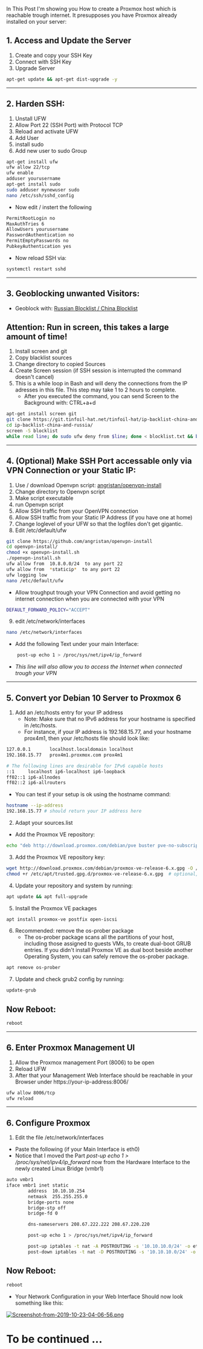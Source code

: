In This Post I'm showing you How to create a Proxmox host which is reachable trough internet. It presupposes you have Proxmox already installed on your server:

## 1. Access and Update the Server

1. Create and copy your SSH Key
2. Connect with SSH Key
3. Upgrade Server

```bash
apt-get update && apt-get dist-upgrade -y

```
-------------------------------------------------------------------------

## 2. Harden SSH:

1. Unstall UFW
2. Allow Port 22 (SSH Port) with Protocol TCP
3. Reload and activate UFW
4. Add User
5. install sudo
6. Add new user to sudo Group

```bash
apt-get install ufw
ufw allow 22/tcp
ufw enable
adduser yourusername
apt-get install sudo
sudo adduser mynewuser sudo
nano /etc/ssh/sshd_config
```

- Now edit / instert the following

```bash
PermitRootLogin no
MaxAuthTries 6
AllowUsers yourusername
PasswordAuthentication no
PermitEmptyPasswords no
PubkeyAuthentication yes

```

- Now reload SSH via:

```bash
systemctl restart sshd
```

-------------------------------------------------------------------------

## 3. Geoblocking unwanted Visitors:

- Geoblock with:
[Russian Blocklist / China Blocklist](https://git.tinfoil-hat.net/tinfoil-hat/ip-backlist-china-and-russia)

## Attention: Run in screen, this takes a large amount of time!
1. Install screen and git
2. Copy blacklist sources
3. Change directory to copied Sources
4. Create Screen session (if SSH session is interrupted the command doesn't cancel)
5. This is a while loop in Bash and will deny the connections from the IP adresses in this file.  This step may take 1 to 2 hours to complete.
	* After you executed the command, you can send Screen to the Background with: CTRL+a+d


```bash
apt-get install screen git
git clone https://git.tinfoil-hat.net/tinfoil-hat/ip-backlist-china-and-russia
cd ip-backlist-china-and-russia/
screen -S blocklist
while read line; do sudo ufw deny from $line; done < blocklist.txt && bash block_china_ufw.sh
```

-------------------------------------------------------------------------

## 4. (Optional) Make SSH Port accessable only via VPN Connection or your Static IP:

1. Use / download Openvpn script:
[angristan/openvpn-install](https://github.com/angristan/openvpn-install)
2. Change directory to Openvpn script
3. Make script executable
4. run Openvpn script
5. Allow SSH traffic from your OpenVPN connection
6. Allow SSH traffic from your Static IP Address (if you have one at home)
7. Change loglevel of your UFW so that the logfiles don't get gigantic.
8. Edit /etc/default/ufw

```bash
git clone https://github.com/angristan/openvpn-install
cd openvpn-install/
chmod +x openvpn-install.sh
./openvpn-install.sh
ufw allow from  10.8.0.0/24  to any port 22
ufw allow from  *staticip*  to any port 22
ufw logging low
nano /etc/default/ufw
```

- Allow troughput trough your VPN Connection and avoid getting no internet connection when you are connected with your VPN

```bash
DEFAULT_FORWARD_POLICY="ACCEPT"
```

9. edit /etc/network/interfaces

```bash
nano /etc/network/interfaces
```
- Add the following Text under your main Interface:

```bash
	post-up echo 1 > /proc/sys/net/ipv4/ip_forward
```

- *This line will also allow you to access the Internet when connected trough your VPN*

-------------------------------------------------------------------------

## 5. Convert yor Debian 10 Server to Proxmox 6

1. Add an /etc/hosts entry for your IP address
   * Note: Make sure that no IPv6 address for your hostname is specified in /etc/hosts. 
   * For instance, if your IP address is 192.168.15.77, and your hostname prox4m1, then your /etc/hosts file should look like: 
   
```bash
127.0.0.1       localhost.localdomain localhost
192.168.15.77   prox4m1.proxmox.com prox4m1

# The following lines are desirable for IPv6 capable hosts
::1     localhost ip6-localhost ip6-loopback
ff02::1 ip6-allnodes
ff02::2 ip6-allrouters
```

* You can test if your setup is ok using the hostname command: 

```bash
hostname --ip-address
192.168.15.77 # should return your IP address here
```

2. Adapt your sources.list
* Add the Proxmox VE repository:

```bash
echo "deb http://download.proxmox.com/debian/pve buster pve-no-subscription" > /etc/apt/sources.list.d/pve-install-repo.list
```

3. Add the Proxmox VE repository key: 

```bash
wget http://download.proxmox.com/debian/proxmox-ve-release-6.x.gpg -O /etc/apt/trusted.gpg.d/proxmox-ve-release-6.x.gpg
chmod +r /etc/apt/trusted.gpg.d/proxmox-ve-release-6.x.gpg  # optional, if you have a non-default umask
```

4. Update your repository and system by running: 

```bash
apt update && apt full-upgrade
```

5. Install the Proxmox VE packages 

```bash
apt install proxmox-ve postfix open-iscsi
```

6. Recommended: remove the os-prober package
   * The os-prober package scans all the partitions of your host, including those assigned to guests VMs, to create dual-boot GRUB entries. If you didn't install Proxmox VE as dual boot beside another Operating System, you can safely remove the os-prober package.

```bash
apt remove os-prober
```

7. Update and check grub2 config by running:

```bash
update-grub
```

## Now Reboot:

```bash
reboot
```

-------------------------------------------------------------------------

## 6. Enter Proxmox Management UI

1. Allow the Proxmox management Port (8006) to be open
2. Reload UFW
3. After that your Management Web Interface should be reachable in your Browser under https://your-ip-address:8006/

```bash
ufw allow 8006/tcp
ufw reload
```

-------------------------------------------------------------------------

## 6. Configure Proxmox

1. Edit the file /etc/network/interfaces
  - Paste the following (if your Main Interface is eth0)
  - Notice that I moved the Part *post-up echo 1 > /proc/sys/net/ipv4/ip_forward*  now from the Hardware Interface to the newly created Linux Bridge (vmbr1)
  
```bash
auto vmbr1
iface vmbr1 inet static
        address  10.10.10.254
        netmask  255.255.255.0
        bridge-ports none
        bridge-stp off
        bridge-fd 0

        dns-nameservers 208.67.222.222 208.67.220.220

        post-up echo 1 > /proc/sys/net/ipv4/ip_forward

        post-up iptables -t nat -A POSTROUTING -s '10.10.10.0/24' -o eth0 -j MASQUERADE
        post-down iptables -t nat -D POSTROUTING -s '10.10.10.0/24' -o eth0 -j MASQUERADE
```

## Now Reboot:
```bash
reboot
```

- Your Network Configuration in your Web Interface Should now look something like this:

[![Screenshot-from-2019-10-23-04-06-56.png](https://wiki.tinfoil-hat.net/uploads/images/gallery/2019-10/scaled-1680-/Screenshot-from-2019-10-23-04-06-56.png)](/uploads/proxmox-bridge.png)

# To be continued ...

